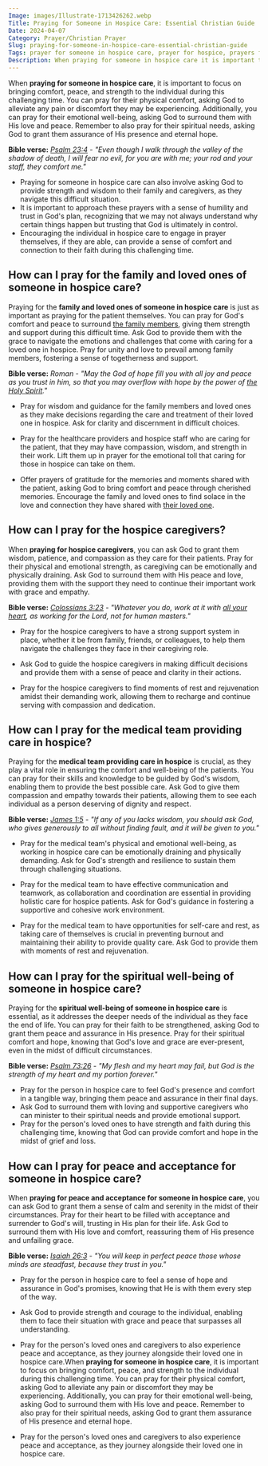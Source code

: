 ```yaml
---
Image: images/Illustrate-1713426262.webp
Title: Praying for Someone in Hospice Care: Essential Christian Guide
Date: 2024-04-07
Category: Prayer/Christian Prayer
Slug: praying-for-someone-in-hospice-care-essential-christian-guide
Tags: prayer for someone in hospice care, prayer for hospice, prayers for someone in hospice, prayer for person in hospice, prayer for someone in hospice, prayer for hospice patient, prayer, christian prayer
Description: When praying for someone in hospice care it is important to focus on bringing comfort peace and strength to the individual during this challenging time You can pray for their physical comfort asking God to alleviate any pain or discomfort they may be experiencing Additionally you can pray for their
---
```




When **praying for someone in hospice care**, it is important to focus on bringing comfort, peace, and strength to the individual during this challenging time. You can pray for their physical comfort, asking God to alleviate any pain or discomfort they may be experiencing. Additionally, you can pray for their emotional well-being, asking God to surround them with His love and peace. Remember to also pray for their spiritual needs, asking God to grant them assurance of His presence and eternal hope.

**Bible verse:**
*[Psalm 23:4](https://www.bibleref.com/Psalm/23/Psalm-23-4.html) - "Even though I walk through the valley of the shadow of death, I will fear no evil, for you are with me; your rod and your staff, they comfort me."*

- Praying for someone in hospice care can also involve asking God to provide strength and wisdom to their family and caregivers, as they navigate this difficult situation.
- It is important to approach these prayers with a sense of humility and trust in God's plan, recognizing that we may not always understand why certain things happen but trusting that God is ultimately in control.
- Encouraging the individual in hospice care to engage in prayer themselves, if they are able, can provide a sense of comfort and connection to their faith during this challenging time.

## How can I pray for the family and loved ones of someone in hospice care?

Praying for the **family and loved ones of someone in hospice care** is just as important as praying for the patient themselves. You can pray for God's comfort and peace to surround [the family members](/praying-for-grief-how-to-support-those-who-have-experienced-loss), giving them strength and support during this difficult time. Ask God to provide them with the grace to navigate the emotions and challenges that come with caring for a loved one in hospice. Pray for unity and love to prevail among family members, fostering a sense of togetherness and support.

**Bible verse:**
*Roman - "May the God of hope fill you with all joy and peace as you trust in him, so that you may overflow with hope by the power of [the Holy Spirit](/discover-the-12-appearances-of-jesus-after-his-resurrection-a-comprehensive-guide-for-christian-readers)."*

- Pray for wisdom and guidance for the family members and loved ones as they make decisions regarding the care and treatment of their loved one in hospice. Ask for clarity and discernment in difficult choices.

- Pray for the healthcare providers and hospice staff who are caring for the patient, that they may have compassion, wisdom, and strength in their work. Lift them up in prayer for the emotional toll that caring for those in hospice can take on them.

- Offer prayers of gratitude for the memories and moments shared with the patient, asking God to bring comfort and peace through cherished memories. Encourage the family and loved ones to find solace in the love and connection they have shared with [their loved one](/praying-for-grief-how-to-support-those-who-have-experienced-loss).

## How can I pray for the hospice caregivers?

When **praying for hospice caregivers**, you can ask God to grant them wisdom, patience, and compassion as they care for their patients. Pray for their physical and emotional strength, as caregiving can be emotionally and physically draining. Ask God to surround them with His peace and love, providing them with the support they need to continue their important work with grace and empathy.

**Bible verse:**
*[Colossians 3:23](https://www.bibleref.com/Colossians/3/Colossians-3-23.html) - "Whatever you do, work at it with [all your heart](/ultimate-guide-praying-for-wisdom-and-guidance-from-god), as working for the Lord, not for human masters."*

- Pray for the hospice caregivers to have a strong support system in place, whether it be from family, friends, or colleagues, to help them navigate the challenges they face in their caregiving role.

- Ask God to guide the hospice caregivers in making difficult decisions and provide them with a sense of peace and clarity in their actions.

- Pray for the hospice caregivers to find moments of rest and rejuvenation amidst their demanding work, allowing them to recharge and continue serving with compassion and dedication.

## How can I pray for the medical team providing care in hospice?

Praying for the **medical team providing care in hospice** is crucial, as they play a vital role in ensuring the comfort and well-being of the patients. You can pray for their skills and knowledge to be guided by God's wisdom, enabling them to provide the best possible care. Ask God to give them compassion and empathy towards their patients, allowing them to see each individual as a person deserving of dignity and respect.

**Bible verse:**
*[James 1:5](https://www.bibleref.com/James/1/James-1-5.html) - "If any of you lacks wisdom, you should ask God, who gives generously to all without finding fault, and it will be given to you."*

- Pray for the medical team's physical and emotional well-being, as working in hospice care can be emotionally draining and physically demanding. Ask for God's strength and resilience to sustain them through challenging situations.

- Pray for the medical team to have effective communication and teamwork, as collaboration and coordination are essential in providing holistic care for hospice patients. Ask for God's guidance in fostering a supportive and cohesive work environment.

- Pray for the medical team to have opportunities for self-care and rest, as taking care of themselves is crucial in preventing burnout and maintaining their ability to provide quality care. Ask God to provide them with moments of rest and rejuvenation.

## How can I pray for the spiritual well-being of someone in hospice care?

Praying for the **spiritual well-being of someone in hospice care** is essential, as it addresses the deeper needs of the individual as they face the end of life. You can pray for their faith to be strengthened, asking God to grant them peace and assurance in His presence. Pray for their spiritual comfort and hope, knowing that God's love and grace are ever-present, even in the midst of difficult circumstances.

**Bible verse:**
*[Psalm 73:26](https://www.bibleref.com/Psalm/73/Psalm-73-26.html) - "My flesh and my heart may fail, but God is the strength of my heart and my portion forever."*

- Pray for the person in hospice care to feel God's presence and comfort in a tangible way, bringing them peace and assurance in their final days.
- Ask God to surround them with loving and supportive caregivers who can minister to their spiritual needs and provide emotional support.
- Pray for the person's loved ones to have strength and faith during this challenging time, knowing that God can provide comfort and hope in the midst of grief and loss.

## How can I pray for peace and acceptance for someone in hospice care?

When **praying for peace and acceptance for someone in hospice care**, you can ask God to grant them a sense of calm and serenity in the midst of their circumstances. Pray for their heart to be filled with acceptance and surrender to God's will, trusting in His plan for their life. Ask God to surround them with His love and comfort, reassuring them of His presence and unfailing grace.

**Bible verse:**
*[Isaiah 26:3](https://www.bibleref.com/Isaiah/26/Isaiah-26-3.html) - "You will keep in perfect peace those whose minds are steadfast, because they trust in you."*

- Pray for the person in hospice care to feel a sense of hope and assurance in God's promises, knowing that He is with them every step of the way.

- Ask God to provide strength and courage to the individual, enabling them to face their situation with grace and peace that surpasses all understanding.

- Pray for the person's loved ones and caregivers to also experience peace and acceptance, as they journey alongside their loved one in hospice care.When **praying for someone in hospice care**, it is important to focus on bringing comfort, peace, and strength to the individual during this challenging time. You can pray for their physical comfort, asking God to alleviate any pain or discomfort they may be experiencing. Additionally, you can pray for their emotional well-being, asking God to surround them with His love and peace. Remember to also pray for their spiritual needs, asking God to grant them assurance of His presence and eternal hope.

- Pray for the person's loved ones and caregivers to also experience peace and acceptance, as they journey alongside their loved one in hospice care.